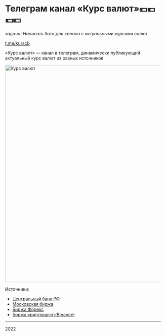 
# Телеграм канал «Курс валют»💴💶💷💵

_задача: Написать бота для канала с актуальными курсами валют_


[t.me/kurscb][kurscb_url]

«Курс валют» — канал в телеграм, динамически публикующий актуальный курс валют из разных источников

[<img align="center" alt="Курс валют" width="700px" src="https://raw.githubusercontent.com/Volodichev/volodichev.github.io/master/projects/kurscb/chat.png" />][kurscb_url]


Источники:

- [Центральный банк РФ][cb_url]
- [Московская биржа][moex_url]
- [Биржа Форекс][forex_url]
- [Биржа криптовалют(Binance)][forex_url]





---
2022

[kurscb_url]: https://t.me/kurscb
[cb_url]: https://cbr.ru
[moex_url]: https://moex.ru
[forex_url]: https://fxmarketapi.com